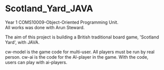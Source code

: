 # Scotland_Yard_JAVA
Year 1 COMS10009-Object-Oriented Programming Unit.<br/>All works was done with Arun Steward.

The aim of this project is building a British traditional board game, 'Scotland Yard', with JAVA.

cw-model is the game code for multi-user. All players must be run by real person. cw-ai is the code for the AI-player in the game. With the code, users can play with ai-players.
